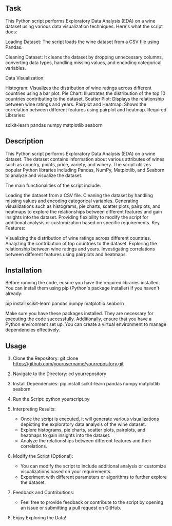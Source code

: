 ## Task
This Python script performs Exploratory Data Analysis (EDA) on a wine dataset using various data visualization techniques. Here's what the script does:

Loading Dataset: The script loads the wine dataset from a CSV file using Pandas.

Cleaning Dataset: It cleans the dataset by dropping unnecessary columns, converting data types, handling missing values, and encoding categorical variables.

Data Visualization:

Histogram: Visualizes the distribution of wine ratings across different countries using a bar plot.
Pie Chart: Illustrates the distribution of the top 10 countries contributing to the dataset.
Scatter Plot: Displays the relationship between wine ratings and years.
Pairplot and Heatmap: Shows the correlation between different features using pairplot and heatmap.
Required Libraries:

scikit-learn
pandas
numpy
matplotlib
seaborn
## Description 
This Python script performs Exploratory Data Analysis (EDA) on a wine dataset. The dataset contains information about various attributes of wines such as country, points, price, variety, and winery. The script utilizes popular Python libraries including Pandas, NumPy, Matplotlib, and Seaborn to analyze and visualize the dataset.

The main functionalities of the script include:

Loading the dataset from a CSV file.
Cleaning the dataset by handling missing values and encoding categorical variables.
Generating visualizations such as histograms, pie charts, scatter plots, pairplots, and heatmaps to explore the relationships between different features and gain insights into the dataset.
Providing flexibility to modify the script for additional analysis or customization based on specific requirements.
Key Features:

Visualizing the distribution of wine ratings across different countries.
Analyzing the contribution of top countries to the dataset.
Exploring the relationship between wine ratings and years.
Investigating correlations between different features using pairplots and heatmaps.
## Installation
Before running the code, ensure you have the required libraries installed. You can install them using pip (Python's package installer) if you haven't already:

pip install scikit-learn pandas numpy matplotlib seaborn

Make sure you have these packages installed. They are necessary for executing the code successfully. Additionally, ensure that you have a Python environment set up. You can create a virtual environment to manage dependencies effectively.
## Usage
1. Clone the Repository:
   git clone https://github.com/yourusername/yourrepository.git

2. Navigate to the Directory:
   cd yourrepository

3. Install Dependencies:
   pip install scikit-learn pandas numpy matplotlib seaborn

4. Run the Script:
   python yourscript.py

5. Interpreting Results:
   - Once the script is executed, it will generate various visualizations depicting the exploratory data analysis of the wine dataset.
   - Explore histograms, pie charts, scatter plots, pairplots, and heatmaps to gain insights into the dataset.
   - Analyze the relationships between different features and their correlations.

6. Modify the Script (Optional):
   - You can modify the script to include additional analysis or customize visualizations based on your requirements.
   - Experiment with different parameters or algorithms to further explore the dataset.

7. Feedback and Contributions:
   - Feel free to provide feedback or contribute to the script by opening an issue or submitting a pull request on GitHub.

8. Enjoy Exploring the Data!

